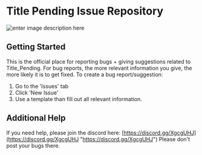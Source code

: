 # Title Pending Issue Repository
![enter image description here](https://cdn.akamai.steamstatic.com/steam/apps/1288900/header.jpg?t=1614735620)
## Getting Started
This is the official place for reporting bugs + giving suggestions related to Title_Pending. For bug reports, the more relevant information you give, the more likely it is to get fixed.
To create a bug report/suggestion:
1. Go to the 'Issues' tab
2. Click 'New Issue'
3. Use a template than fill out all relevant information.
## Additional Help
If you need help, please join the discord here: [https://discord.gg/XgcgUHJ](https://discord.gg/XgcgUHJ "https://discord.gg/XgcgUHJ")
Please don't post your bugs there.
